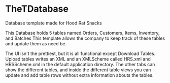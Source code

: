 # TheTDatabase
 Database template made for Hood Rat Snacks
 
 This Database holds 5 tables named Orders, Customers, Items, Inventory, and Batches
 This template allows the company to keep track of these tables and update them as need be.
 
 The UI isn't the prettiest, but it is all functional except Download Tables.
 Upload tables writes an XML and an XMLScheme called HRS.xml and HRSScheme.xml in the default application directory.
 The other tabs can show the different tables, and inside the different table views you can update and add table rows without extra information abouts the tables.
 
